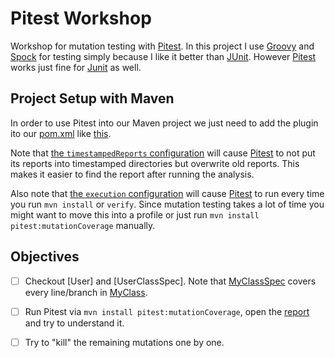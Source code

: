 Pitest Workshop
===============

Workshop for mutation testing with [Pitest]. In this project I use [Groovy] and [Spock] for testing simply because I like it better than [JUnit]. However [Pitest] works just fine for [Junit] as well. 

Project Setup with Maven
------------------------
In order to use Pitest into our Maven project we just need to add the plugin ito our [pom.xml](pom.xml) like [this](pom.xml#L96-L111).

Note that [the `timestampedReports` configuration](pom.xml#L101) will cause [Pitest] to not put its reports into timestamped directories but overwrite old reports. This makes it easier to find the report after running the analysis.

Also note that [the `execution` configuration](pom.xml#L103-L110) will cause [Pitest] to run every time you run `mvn install` or `verify`. Since mutation testing takes a lot of time you might want to move this into a profile or just run `mvn install pitest:mutationCoverage` manually.

Objectives
----------
- [ ] Checkout [User] and [UserClassSpec]. Note that [MyClassSpec] covers every line/branch in [MyClass].
- [ ] Run Pitest via `mvn install pitest:mutationCoverage`, open the [report] and try to understand it.
- [ ] Try to "kill" the remaining mutations one by one.


[Pitest]: <http://pitest.org>
[Groovy]: <http://www.groovy-lang.org/>
[Spock]: <https://github.com/spockframework/spock>
[JUnit]: <http://junit.org>

[MyClass]: <src/main/java/de/assertagile/workshop/pitest/User.java>
[MyClassSpec]: <src/test/groovy/de/assertagile/workshop/pitest/UserClassSpec.groovy>
[report]: <target/pit-reports/de.assertagile.workshop.pitest/index.html>